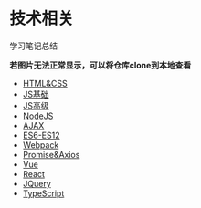 # 技术相关

学习笔记总结

**若图片无法正常显示，可以将仓库clone到本地查看**

-   [HTML&CSS](./基础/001-002.md)
-   [JS基础](./基础/003.md)
-   [JS高级](./基础/004.md)
-   [NodeJS](./基础/005.md)
-   [AJAX](./基础/006.md)
-   [ES6-ES12](./基础/007.md)
-   [Webpack](./基础/008.md)
-   [Promise&Axios](./基础/009.md)
-   [Vue](./进阶/001.md)
-   [React](./进阶/002.md)
-   [JQuery](./进阶/003.md)
-   [TypeScript](./进阶/004.md)